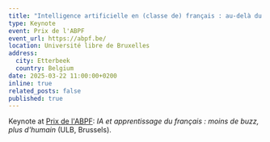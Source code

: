 ```yaml
---
title: "Intelligence artificielle en (classe de) français : au-delà du blabla"
type: Keynote
event: Prix de l'ABPF
event_url: https://abpf.be/
location: Université libre de Bruxelles
address:
  city: Etterbeek
  country: Belgium
date: 2025-03-22 11:00:00+0200
inline: true
related_posts: false
published: true
---
```


Keynote at [Prix de l'ABPF](https://abpf.be/): _IA et apprentissage du français : moins de buzz, plus d'humain_ (ULB, Brussels).
